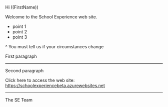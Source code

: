 Hi ((FirstName))

Welcome to the School Experience web site.

* point 1
* point 2
* point 3

^ You must tell us if your circumstances change

First paragraph

---

Second paragraph

Click here to access the web site: https://schoolexperiencebeta.azurewebsites.net

---
The SE Team